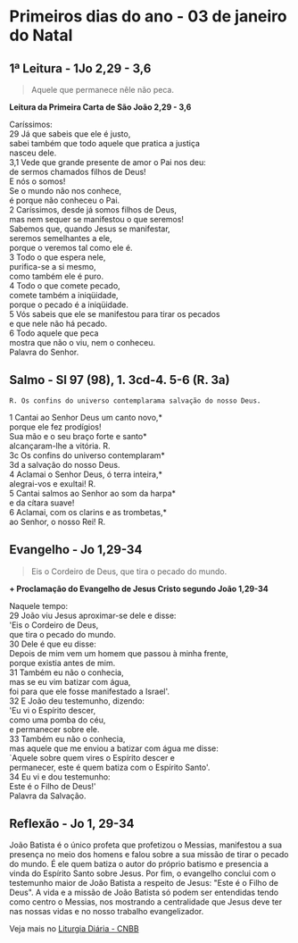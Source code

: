 # Primeiros dias do ano - 03 de janeiro do Natal

## 1ª Leitura - 1Jo 2,29 - 3,6

> Aquele que permanece nêle não peca.

**Leitura da Primeira Carta de São João 2,29 - 3,6**

Caríssimos:    
29 Já que sabeis que ele é justo,    
 sabei também que todo aquele que pratica a justiça    
 nasceu dele.     
3,1 Vede que grande presente de amor o Pai nos deu:    
 de sermos chamados filhos de Deus!   
 E nós o somos!    
 Se o mundo não nos conhece,    
 é porque não conheceu o Pai.    
2 Caríssimos, desde já somos filhos de Deus,    
 mas nem sequer se manifestou o que seremos!   
 Sabemos que, quando Jesus se manifestar,   
 seremos semelhantes a ele,    
 porque o veremos tal como ele é.     
3 Todo o que espera nele,    
 purifica-se a si mesmo,    
 como também ele é puro.    
4 Todo o que comete pecado,   
 comete também a iniqüidade,    
 porque o pecado é a iniqüidade.     
5 Vós sabeis que ele se manifestou para tirar os pecados    
 e que nele não há pecado.    
6 Todo aquele que peca    
 mostra que não o viu, nem o conheceu.    
 Palavra do Senhor.

## Salmo - Sl 97 (98), 1. 3cd-4. 5-6 (R. 3a)

`R. Os confins do universo contemplarama salvação do nosso Deus.`

1 Cantai ao Senhor Deus um canto novo,*   
 porque ele fez prodígios!   
 Sua mão e o seu braço forte e santo*   
 alcançaram-lhe a vitória. R.    
3c Os confins do universo contemplaram*    
3d a salvação do nosso Deus.     
4 Aclamai o Senhor Deus, ó terra inteira,*   
 alegrai-vos e exultai! R.    
5 Cantai salmos ao Senhor ao som da harpa*   
 e da cítara suave!    
6 Aclamai, com os clarins e as trombetas,*   
 ao Senhor, o nosso Rei! R.

## Evangelho - Jo 1,29-34

> Eis o Cordeiro de Deus, que tira o pecado do mundo.

**+ Proclamação do Evangelho de Jesus Cristo segundo João 1,29-34**

Naquele tempo:    
29 João viu Jesus aproximar-se dele e disse:   
 'Eis o Cordeiro de Deus,   
 que tira o pecado do mundo.    
30 Dele é que eu disse:   
 Depois de mim vem um homem que passou à minha frente,   
 porque existia antes de mim.    
31 Também eu não o conhecia,   
 mas se eu vim batizar com água,   
 foi para que ele fosse manifestado a Israel'.    
32 E João deu testemunho, dizendo:   
 'Eu vi o Espírito descer,   
 como uma pomba do céu,   
 e permanecer sobre ele.    
33 Também eu não o conhecia,   
 mas aquele que me enviou a batizar com água me disse:   
 `Aquele sobre quem vires o Espírito descer e   
 permanecer, este é quem batiza com o Espírito Santo'.    
34 Eu vi e dou testemunho:   
 Este é o Filho de Deus!'   
 Palavra da Salvação.

## Reflexão - Jo 1, 29-34

João Batista é o único profeta que profetizou o Messias, manifestou a sua presença no meio dos homens e falou sobre a sua missão de tirar o pecado do mundo. É ele quem batiza o autor do próprio batismo e presencia a vinda do Espírito Santo sobre Jesus. Por fim, o evangelho conclui com o testemunho maior de João Batista a respeito de Jesus: "Este é o Filho de Deus". A vida e a missão de João Batista só podem ser entendidas tendo como centro o Messias, nos mostrando a centralidade que Jesus deve ter nas nossas vidas e no nosso trabalho evangelizador.

Veja mais no [Liturgia Diária - CNBB](http://liturgiadiaria.cnbb.org.br/app/user/user/UserView.php?ano=2017&mes=1&dia=3)